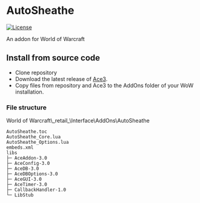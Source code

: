 # AutoSheathe

[![License](https://img.shields.io/github/license/Mekhlin/AutoSheathe.svg)](https://raw.githubusercontent.com/Mekhlin/AutoSheathe/main/LICENSE)


An addon for World of Warcraft

## Install from source code
- Clone repository
- Download the latest release of [Ace3](https://www.wowace.com/projects/ace3).
- Copy files from repository and Ace3 to the AddOns folder of your WoW installation.

### File structure
World of Warcraft\\\_retail_\Interface\AddOns\AutoSheathe

```
AutoSheathe.toc
AutoSheathe_Core.lua
AutoSheathe_Options.lua
embeds.xml
libs
├─ AceAddon-3.0
├─ AceConfig-3.0
├─ AceDB-3.0
├─ AceDBOptions-3.0
├─ AceGUI-3.0
├─ AceTimer-3.0
├─ CallbackHandler-1.0
└─ LibStub
```